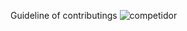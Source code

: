 Guideline of contributings ![competidor](https://user-images.githubusercontent.com/110571228/226757672-f5c8e4c1-4c8d-495f-bb83-d3ebc3361573.PNG)
